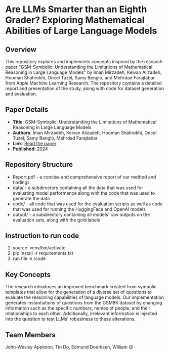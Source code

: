 # Are LLMs Smarter than an Eighth Grader? Exploring Mathematical Abilities of Large Language Models

## Overview

This repository explores and implements concepts inspired by the research paper "GSM-Symbolic: Understanding the Limitations of Mathematical Reasoning in Large Language Models" by Iman Mirzadeh, Keivan Alizadeh, Hooman Shahrokhi, Oncel Tuzel, Samy Bengio, and Mehrdad Farajtabar from Apple Machine Learning Research. The repository contains a detailed report and presentation of the study, along with code for dataset generation and evaluation.

## Paper Details

-   **Title**: GSM-Symbolic: Understanding the Limitations of Mathematical Reasoning in Large Language Models
-   **Authors**: Iman Mirzadeh, Keivan Alizadeh, Hooman Shahrokhi, Oncel Tuzel, Samy Bengio, Mehrdad Farajtabar
-   **Link**: [Read the paper](https://arxiv.org/pdf/2410.05229)
-   **Published**: 2024

## Repository Structure

-   Report.pdf - a concise and comprehensive report of our method and findings
-   data/ - a subdirectory containing all the data that was used for evaluating model performance along with the code that was used to generate the data
-   code/ - all code that was used for the evaluation scripts as well as code that was used for running the HuggingFace and OpenAI models
-   output/ - a subdirectory containing all models' raw outputs on the evaluation sets, along with the gold labels

## Instruction to run code

1. source .venv/bin/activate
2. pip install -r requirements.txt
3. run file in /code

## Key Concepts

The research introduces an improved benchmark created from symbolic templates that allow for the generation of a diverse set of questions to evaluate the reasoning capabilities of language models. Our implementation generates instantiations of questions from the GSM8K dataset by changing information such as the specific numbers, names of people, and their relationships to each other. Additionally, irrelevant information is injected into the question to test LLMs' robustness to these alterations.

## Team Members

John-Wesley Appleton, Tin Do, Edmund Doerksen, William Qi
